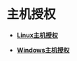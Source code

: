 # 主机授权<a name="vss_01_0109"></a>

-   **[Linux主机授权](linux主机授权.md)**  

-   **[Windows主机授权](windows主机授权.md)**  


